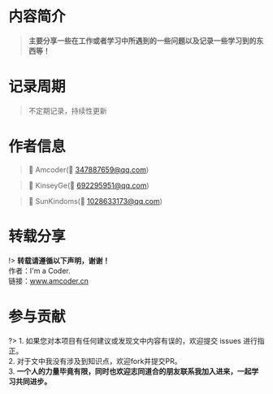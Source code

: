 # 内容简介

>**主要分享一些在工作或者学习中所遇到的一些问题以及记录一些学习到的东西等！**

# 记录周期

> 不定期记录，持续性更新

# 作者信息

> :man: Amcoder(:email: 347887659@qq.com)

> :man: KinseyGe(:email: 692295951@qq.com)

> :man: SunKindoms(:email: 1028633173@qq.com)

# 转载分享

!> **转载请遵循以下声明，谢谢！** </br> 作者：I'm a Coder. </br>链接：www.amcoder.cn

# 参与贡献
?> 1. 如果您对本项目有任何建议或发现文中内容有误的，欢迎提交 issues 进行指正。 </br> 2. 对于文中我没有涉及到知识点，欢迎fork并提交PR。</br> 3. **一个人的力量毕竟有限，同时也欢迎志同道合的朋友联系我加入进来，一起学习共同进步。**
